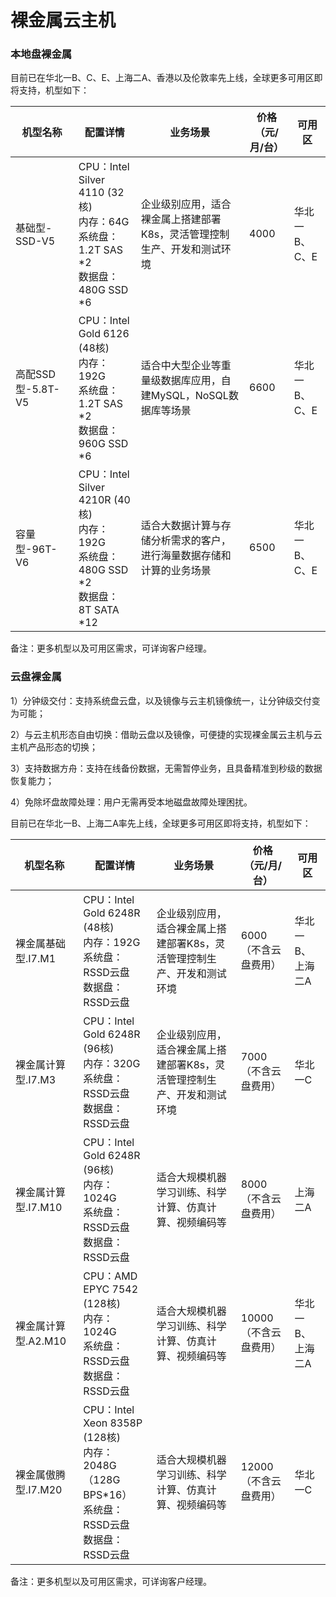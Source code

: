 # 裸金属云主机

### 本地盘裸金属

目前已在华北一B、C、E、上海二A、香港以及伦敦率先上线，全球更多可用区即将支持，机型如下：

| 机型名称        | 配置详情 |业务场景| 价格（元/月/台） | 可用区 |
| ---------- | --- | ----- |----- |----- |
| 基础型-SSD-V5   | CPU：Intel Silver 4110 (32核)<br>内存：64G<br>系统盘：1.2T SAS *2<br>数据盘：480G SSD *6| 企业级别应用，适合裸金属上搭建部署K8s，灵活管理控制生产、开发和测试环境 | 4000 |华北一B、C、E|
| 高配SSD型-5.8T-V5   | CPU：Intel Gold 6126 (48核)<br>内存：192G<br>系统盘：1.2T SAS *2<br>数据盘：960G SSD *6| 适合中大型企业等重量级数据库应用，自建MySQL，NoSQL数据库等场景 | 6600 |华北一B、C、E|
| 容量型-96T-V6   | CPU：Intel Silver 4210R (40核)<br>内存：192G<br>系统盘：480G SSD *2<br>数据盘：8T SATA *12| 适合大数据计算与存储分析需求的客户，进行海量数据存储和计算的业务场景 | 6500 |华北一B、C、E|

备注：更多机型以及可用区需求，可详询客户经理。

### 云盘裸金属

1）分钟级交付：支持系统盘云盘，以及镜像与云主机镜像统一，让分钟级交付变为可能；

2）与云主机形态自由切换：借助云盘以及镜像，可便捷的实现裸金属云主机与云主机产品形态的切换；

3）支持数据方舟：支持在线备份数据，无需暂停业务，且具备精准到秒级的数据恢复能力；

4）免除坏盘故障处理：用户无需再受本地磁盘故障处理困扰。

目前已在华北一B、上海二A率先上线，全球更多可用区即将支持，机型如下：

| 机型名称        | 配置详情 |业务场景| 价格（元/月/台） | 可用区 |
| ---------- | --- | ----- |----- |----- |
| 裸金属基础型.I7.M1   | CPU：Intel Gold 6248R (48核)<br>内存：192G<br>系统盘：RSSD云盘<br>数据盘：RSSD云盘|  企业级别应用，适合裸金属上搭建部署K8s，灵活管理控制生产、开发和测试环境 |6000（不含云盘费用） |华北一B、上海二A|
| 裸金属计算型.I7.M3   | CPU：Intel Gold 6248R (96核)<br>内存：320G<br>系统盘：RSSD云盘<br>数据盘：RSSD云盘| 企业级别应用，适合裸金属上搭建部署K8s，灵活管理控制生产、开发和测试环境 | 7000（不含云盘费用） |华北一C|
| 裸金属计算型.I7.M10   | CPU：Intel Gold 6248R (96核)<br>内存：1024G<br>系统盘：RSSD云盘<br>数据盘：RSSD云盘| 适合大规模机器学习训练、科学计算、仿真计算、视频编码等| 8000（不含云盘费用） |上海二A|
| 裸金属计算型.A2.M10   | CPU：AMD EPYC 7542 (128核)<br>内存：1024G<br>系统盘：RSSD云盘<br>数据盘：RSSD云盘|  适合大规模机器学习训练、科学计算、仿真计算、视频编码等| 10000（不含云盘费用） |华北一B、上海二A|
| 裸金属傲腾型.I7.M20   | CPU：Intel Xeon 8358P (128核)<br>内存：2048G（128G BPS*16）<br>系统盘：RSSD云盘<br>数据盘：RSSD云盘| 适合大规模机器学习训练、科学计算、仿真计算、视频编码等|  12000（不含云盘费用） |华北一C|

备注：更多机型以及可用区需求，可详询客户经理。






